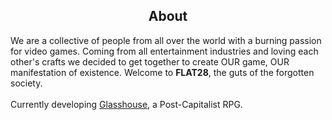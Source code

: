 <h2 align=center>About</h2>
We are a collective of people from all over the world with a burning passion for video games.
Coming from all entertainment industries and loving each other's crafts we decided to get together to create OUR game, OUR manifestation of existence.
Welcome to <b>FLAT28</b>, the guts of the forgotten society.
<br><br>
Currently developing <a href="https://store.steampowered.com/app/2244700/Glasshouse/" target="_blank">Glasshouse</a>, a Post-Capitalist RPG.
<br><br>
